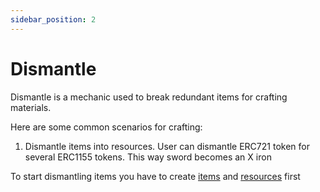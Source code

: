 ```yaml
---
sidebar_position: 2
---
```


# Dismantle

Dismantle is a mechanic used to break redundant items for crafting materials.

Here are some common scenarios for crafting:

1. Dismantle items into resources. User can dismantle ERC721 token for several ERC1155 tokens.
   This way sword becomes an X iron

To start dismantling items you have to create  [items](/admin/hierarchy/ERC721/template/)
and [resources](/admin/hierarchy/ERC1155/template/) first

